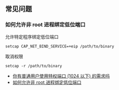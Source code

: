 ## 常见问题

### 如何允许非 root 进程绑定低位端口

允许特定程序绑定低位端口

```
setcap CAP_NET_BIND_SERVICE=+eip /path/to/binary
```

取消权限

```
setcap -r /path/to/binary
```

- [你有普通用户使用特权端口 (1024 以下) 的需求吗](https://cloud.tencent.com/developer/article/1526429)
- [如何允许非 root 进程绑定低位端口](https://www.boris1993.com/linux/allow-non-root-process-to-bind-low-numbered-ports.html)

